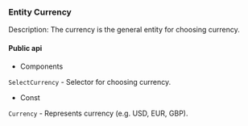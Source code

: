 ### Entity Currency

Description: The currency is the general entity for choosing currency. 

#### Public api

- Components

`SelectCurrency` - Selector for choosing currency.

- Const

`Currency` - Represents currency (e.g. USD, EUR, GBP).
